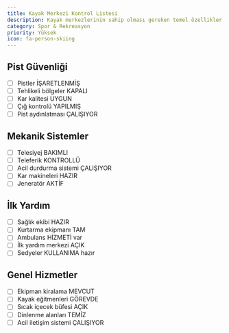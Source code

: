 ```yaml
---
title: Kayak Merkezi Kontrol Listesi
description: Kayak merkezlerinin sahip olması gereken temel özellikler
category: Spor & Rekreasyon
priority: Yüksek
icon: fa-person-skiing
---
```


## Pist Güvenliği

- [ ] Pistler İŞARETLENMİŞ
- [ ] Tehlikeli bölgeler KAPALI
- [ ] Kar kalitesi UYGUN
- [ ] Çığ kontrolü YAPILMIŞ
- [ ] Pist aydınlatması ÇALIŞIYOR

## Mekanik Sistemler

- [ ] Telesiyej BAKIMLI
- [ ] Teleferik KONTROLLÜ
- [ ] Acil durdurma sistemi ÇALIŞIYOR
- [ ] Kar makineleri HAZIR
- [ ] Jeneratör AKTİF

## İlk Yardım

- [ ] Sağlık ekibi HAZIR
- [ ] Kurtarma ekipmanı TAM
- [ ] Ambulans HİZMETİ var
- [ ] İlk yardım merkezi AÇIK
- [ ] Sedyeler KULLANIMA hazır

## Genel Hizmetler

- [ ] Ekipman kiralama MEVCUT
- [ ] Kayak eğitmenleri GÖREVDE
- [ ] Sıcak içecek büfesi AÇIK
- [ ] Dinlenme alanları TEMİZ
- [ ] Acil iletişim sistemi ÇALIŞIYOR
